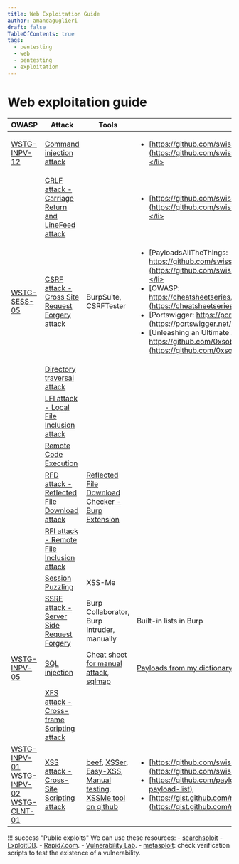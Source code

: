 ```yaml
---
title: Web Exploitation Guide
author: amandaguglieri
draft: false
TableOfContents: true
tags:
  - pentesting
  - web
  - pentesting
  - exploitation
---
```


# Web exploitation guide



| OWASP                                                                                                                                    | Attack                                                                                    | Tools                                                                                                                                                                                                                            | Payloads                                                                                                                                                                                                                                                                                                                                                                                                                                                                                                                                                                                                                                                                                                                                                                             |
| ---------------------------------------------------------------------------------------------------------------------------------------- | ----------------------------------------------------------------------------------------- | -------------------------------------------------------------------------------------------------------------------------------------------------------------------------------------------------------------------------------- | ------------------------------------------------------------------------------------------------------------------------------------------------------------------------------------------------------------------------------------------------------------------------------------------------------------------------------------------------------------------------------------------------------------------------------------------------------------------------------------------------------------------------------------------------------------------------------------------------------------------------------------------------------------------------------------------------------------------------------------------------------------------------------------ |
| [WSTG-INPV-12](../OWASP/WSTG-INPV-12.md)                                                                                                 | [Command injection attack](../OWASP/WSTG-INPV-12.md)                                      |                                                                                                                                                                                                                                  | <ul><li>[https://github.com/swisskyrepo/PayloadsAllTheThings/tree/master/CRLF%20Injection](https://github.com/swisskyrepo/PayloadsAllTheThings/tree/master/CRLF%20Injection).</li></u>                                                                                                                                                                                                                                                                                                                                                                                                                                                                                                                                                                                               |
|                                                                                                                                          | [CRLF attack - Carriage Return and LineFeed attack](carriage-return-and-linefeed-crlf.md) |                                                                                                                                                                                                                                  | <ul><li>[https://github.com/swisskyrepo/PayloadsAllTheThings/tree/master/CRLF%20Injection](https://github.com/swisskyrepo/PayloadsAllTheThings/tree/master/CRLF%20Injection).</li></u>                                                                                                                                                                                                                                                                                                                                                                                                                                                                                                                                                                                               |
| [WSTG-SESS-05](../OWASP/WSTG-SESS-05.md)                                                                                                 | [CSRF attack - Cross Site Request Forgery attack](cross-site-request-forgery-csrf.md)     | BurpSuite, CSRFTester                                                                                                                                                                                                            | <ul><li>[PayloadsAllTheThings: https://github.com/swisskyrepo/PayloadsAllTheThings/tree/master/CSRF%20Injection](https://github.com/swisskyrepo/PayloadsAllTheThings/tree/master/CSRF%20Injection).</li><li>[OWASP: https://cheatsheetseries.owasp.org/cheatsheets/XSS_Filter_Evasion_Cheat_Sheet.html](https://cheatsheetseries.owasp.org/cheatsheets/XSS_Filter_Evasion_Cheat_Sheet.html)</li><li>[Portswigger: https://portswigger.net/web-security/cross-site-scripting/cheat-sheet](https://portswigger.net/web-security/cross-site-scripting/cheat-sheet)</li><li>[Unleashing an Ultimate XSS Polyglot: https://github.com/0xsobky/HackVault/wiki/Unleashing-an-Ultimate-XSS-Polyglot](https://github.com/0xsobky/HackVault/wiki/Unleashing-an-Ultimate-XSS-Polyglot)</li></u> |
|                                                                                                                                          | [Directory traversal attack](directory-traversal.md)                                      |                                                                                                                                                                                                                                  |                                                                                                                                                                                                                                                                                                                                                                                                                                                                                                                                                                                                                                                                                                                                                                                      |
|                                                                                                                                          | [LFI attack - Local File Inclusion attack](local-file-inclusion-lfi.md)                   |                                                                                                                                                                                                                                  |                                                                                                                                                                                                                                                                                                                                                                                                                                                                                                                                                                                                                                                                                                                                                                                      |
|                                                                                                                                          | [Remote Code Execution](remote-code-execution-rce.md)                                     |                                                                                                                                                                                                                                  |                                                                                                                                                                                                                                                                                                                                                                                                                                                                                                                                                                                                                                                                                                                                                                                      |
|                                                                                                                                          | [RFD attack - Reflected File Download attack](reflected-file-download-rfd.md)             | [Reflected File Download Checker - Burp Extension](https://portswigger.net/bappstore/34cd4392e7e04999b9ca0cc91f58886c)                                                                                                           |                                                                                                                                                                                                                                                                                                                                                                                                                                                                                                                                                                                                                                                                                                                                                                                      |
|                                                                                                                                          | [RFI attack - Remote File Inclusion attack](remote-file-inclusion-rfi.md)                 |                                                                                                                                                                                                                                  |                                                                                                                                                                                                                                                                                                                                                                                                                                                                                                                                                                                                                                                                                                                                                                                      |
|                                                                                                                                          | [Session Puzzling](session-puzzling-or-session-variable-overloading.md)                   | XSS-Me                                                                                                                                                                                                                           |                                                                                                                                                                                                                                                                                                                                                                                                                                                                                                                                                                                                                                                                                                                                                                                      |
|                                                                                                                                          | [SSRF attack - Server Side Request Forgery](server-side-request-forgery-ssrf.md)          | Burp Collaborator, Burp Intruder, manually                                                                                                                                                                                       | Built-in lists in Burp                                                                                                                                                                                                                                                                                                                                                                                                                                                                                                                                                                                                                                                                                                                                                               |
| [WSTG-INPV-05](../OWASP/WSTG-INPV-05.md)                                                                                                 | [SQL injection](sql-injection.md)                                                         | [Cheat sheet for manual attack](../sqli-manual-attack.md), [sqlmap](../sqlmap.md)                                                                                                                                                | [Payloads from my dictionary repo](https://github.com/amandaguglieri/dictionaries/tree/main/SQL)                                                                                                                                                                                                                                                                                                                                                                                                                                                                                                                                                                                                                                                                                     |
|                                                                                                                                          | [XFS attack - Cross-frame Scripting attack](cross-frame-scripting-xfs.md)                 |                                                                                                                                                                                                                                  |                                                                                                                                                                                                                                                                                                                                                                                                                                                                                                                                                                                                                                                                                                                                                                                      |
| [WSTG-INPV-01](../OWASP/WSTG-INPV-01.md) <br/>[WSTG-INPV-02](../OWASP/WSTG-INPV-02.md) <br/>[WSTG-CLNT-01](../OWASP/WSTG-CLNT-01.md)  | [XSS attack - Cross-Site Scripting attack](cross-site-scripting-xss.md)                   | [beef](../beef.md),  [XSSer](../xsser.md), [Easy-XSS](https://addons.mozilla.org/en-US/firefox/addon/easy-xss/), [Manual testing](cross-site-scripting-xss.md), [XSSMe tool on github](https://github.com/SecurityCompass/XSSMe) | <ul><li>[https://github.com/swisskyrepo/PayloadsAllTheThings/tree/master/XSS%20Injection](https://github.com/swisskyrepo/PayloadsAllTheThings/tree/master/XSS%20Injection)</li> <li>[https://github.com/payloadbox/xss-payload-list](https://github.com/payloadbox/xss-payload-list)</li> <li>[https://gist.github.com/michenriksen/d729cd67736d750b3551876bbedbe626](https://gist.github.com/michenriksen/d729cd67736d750b3551876bbedbe626)</li>  </ul>                                                                                                                                                                                                                                                                                                                             |



!!! success "Public exploits"
	We can use these resources:
	- [searchsploit](../searchsploit.md)
	- [ExploitDB](https://www.exploit-db.com/).
	- [Rapid7.com](https://www.rapid7.com/db/).
	- [Vulnerability Lab](https://www.vulnerability-lab.com/).
	- [metasploit](../metasploit.md): check verification scripts to test the existence of a vulnerability. 
